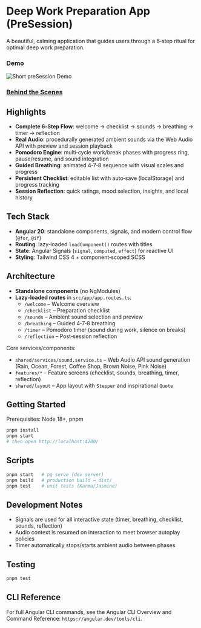 # Deep Work Preparation App (PreSession)

A beautiful, calming application that guides users through a 6‑step ritual for optimal deep work preparation.

### Demo

![Short preSession Demo](./public/demo.gif)

### [Behind the Scenes](https://www.youtube.com/watch?v=CHMt4m2Y6Gk&ab_channel=WebStories)

## Highlights
- **Complete 6‑Step Flow**: welcome → checklist → sounds → breathing → timer → reflection
- **Real Audio**: procedurally generated ambient sounds via the Web Audio API with preview and session playback
- **Pomodoro Engine**: multi‑cycle work/break phases with progress ring, pause/resume, and sound integration
- **Guided Breathing**: animated 4‑7‑8 sequence with visual scales and progress
- **Persistent Checklist**: editable list with auto‑save (localStorage) and progress tracking
- **Session Reflection**: quick ratings, mood selection, insights, and local history

## Tech Stack
- **Angular 20**: standalone components, signals, and modern control flow (`@for`, `@if`)
- **Routing**: lazy‑loaded `loadComponent()` routes with titles
- **State**: Angular Signals (`signal`, `computed`, `effect`) for reactive UI
- **Styling**: Tailwind CSS 4 + component‑scoped SCSS

## Architecture
- **Standalone components** (no NgModules)
- **Lazy‑loaded routes** in `src/app/app.routes.ts`:
  - `/welcome` – Welcome overview
  - `/checklist` – Preparation checklist
  - `/sounds` – Ambient sound selection and preview
  - `/breathing` – Guided 4‑7‑8 breathing
  - `/timer` – Pomodoro timer (sound during work, silence on breaks)
  - `/reflection` – Post‑session reflection

Core services/components:
- `shared/services/sound.service.ts` – Web Audio API sound generation (Rain, Ocean, Forest, Coffee Shop, Brown Noise, Pink Noise)
- `features/*` – Feature screens (checklist, sounds, breathing, timer, reflection)
- `shared/layout` – App layout with `Stepper` and inspirational `Quote`

## Getting Started
Prerequisites: Node 18+, pnpm

```bash
pnpm install
pnpm start
# then open http://localhost:4200/
```

## Scripts
```bash
pnpm start   # ng serve (dev server)
pnpm build   # production build → dist/
pnpm test    # unit tests (Karma/Jasmine)
```

## Development Notes
- Signals are used for all interactive state (timer, breathing, checklist, sounds, reflection)
- Audio context is resumed on interaction to meet browser autoplay policies
- Timer automatically stops/starts ambient audio between phases

## Testing
```bash
pnpm test
```

## CLI Reference
For full Angular CLI commands, see the Angular CLI Overview and Command Reference: `https://angular.dev/tools/cli`.
